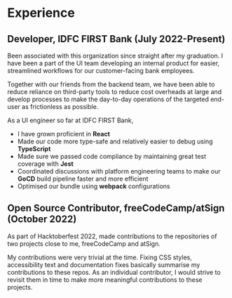 # Experience

## Developer, IDFC FIRST Bank (July 2022-Present)

Been associated with this organization since straight after my graduation. I have been a part of the UI team developing an internal product for easier, streamlined workflows for our customer-facing bank employees.

Together with our friends from the backend team, we have been able to reduce reliance on third-party tools to reduce cost overheads at large and develop processes to make the day-to-day operations of the targeted end-user as frictionless as possible.

As a UI engineer so far at IDFC FIRST Bank,

* I have grown proficient in **React**
* Made our code more type-safe and relatively easier to debug using **TypeScript**
* Made sure we passed code compliance by maintaining great test coverage with **Jest**
* Coordinated discussions with platform engineering teams to make our **GoCD** build pipeline faster and more efficient
* Optimised our bundle using **webpack** configurations

## Open Source Contributor, freeCodeCamp/atSign (October 2022)

As part of Hacktoberfest 2022, made contributions to the repositories of two projects close to me, freeCodeCamp and atSign.

My contributions were very trivial at the time. Fixing CSS styles, accessibility text and documentation fixes basically summarise my contributions to these repos. As an individual contributor, I would strive to revisit them in time to make more meaningful contributions to these projects.
